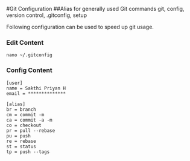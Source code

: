 #Git Configuration
##Alias for generally used Git commands
git, config, version control, .gitconfig, setup

Following configuration can be used to speed up git usage.

### Edit Content

	nano ~/.gitconfig

### Config Content

	[user]
	name = Sakthi Priyan H
	email = **************

	[alias]
	br = branch
	cm = commit -m
	ca = commit -a -m
	co = checkout
	pr = pull --rebase
	pu = push
	re = rebase
	st = status
	tp = push --tags

